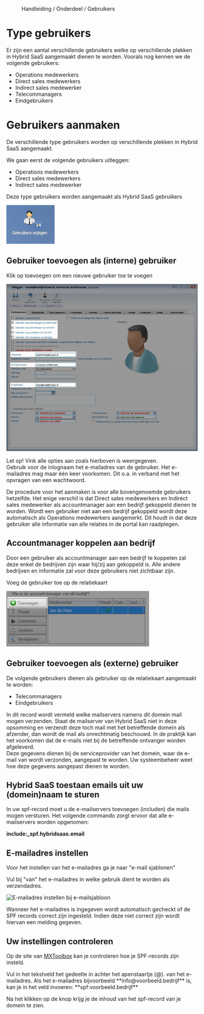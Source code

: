 <properties>
	<page>
		<title>Gebruikers toevoegen externe portal</title>
	</page>
	<menu>
		<position>Handleiding / Onderdeel / Gebruikers </position> 
		<title>Gebruikers toevoegen externe portal</title>
	</menu>
</properties>

# Type gebruikers #

Er zijn een aantal verschillende gebruikers welke op verschillende plekken in Hybrid SaaS aangemaakt dienen te worden. Voorals nog kennen we de volgende gebruikers:
- Operations medewerkers
- Direct sales medewerkers
- Indirect sales medewerker
- Telecommanagers
- Eindgebruikers

# Gebruikers aanmaken #

De verschillende type gebruikers worden op verschillende plekken in Hybrid SaaS aangemaakt.

We gaan eerst de volgende gebruikers uitleggen:
- Operations medewerkers
- Direct sales medewerkers
- Indirect sales medewerker

Deze type gebruikers worden aangemaakt als Hybrid SaaS gebruikers

![Gebruikers wijzigen](images/gebruikers-wijzigen.jpg)

## Gebruiker toevoegen als (interne) gebruiker ##

Klik op toevoegen om een nieuwe gebruiker toe te voegen

![Gebruikers toevoegen](images/gebruikers-instellingen.jpg)

<div class="info">
Let op! Vink alle opties aan zoals hierboven is weergegeven.  
</div>

<div class="info">
Gebruik voor de inlognaam het e-mailadres van de gebruiker. Het e-mailadres mag maar één keer voorkomen. Dit o.a. in verband met het opvragen van een wachtwoord. 
</div>

De procedure voor het aanmaken is voor alle bovengenoemde gebruikers hetzelfde. Het enige verschil is dat Direct sales medewerkers en Indirect sales medewerker als accountmanager aan een bedrijf gekoppeld dienen te worden. Wordt een gebruiker niet aan een bedrijf gekoppeld wordt deze automatisch als Operations medewerkers aangemerkt. Dit houdt in dat deze gebruiker alle informatie van alle relaties in de portal kan raadplegen.

## Accountmanager koppelen aan bedrijf ##

Door een gebruiker als accountmanager aan een bedrijf te koppelen zal deze enkel de bedrijven zijn waar hij/zij aan gekoppeld is. Alle andere bedrijven en informatie zal voor deze gebruikers niet zichtbaar zijn.

Voeg de gebruiker toe op de relatiekaart

![Accountmanager toevoegen](images/accountmanager-toevoegen.jpg)

## Gebruiker toevoegen als (externe) gebruiker ##

De volgende gebruikers dienen als gebruiker op de relatiekaart aangemaakt te worden:
- Telecommanagers
- Eindgebruikers


<div class="info">
In dit record wordt vermeld welke mailservers namens dit domein mail mogen verzenden. Staat de mailserver van Hybrid SaaS niet in deze opsomming en verzendt deze toch mail met het betreffende domein als afzender, dan wordt de mail als onrechtmatig beschouwd. In de praktijk kan het voorkomen dat de e-mails niet bij de betreffende ontvanger worden afgeleverd. 
</div>

<div class="tip">
Deze gegevens dienen bij de serviceprovider van het domein, waar de e-mail van wordt verzonden, aangepast te worden. Uw systeembeheer weet hoe deze gegevens aangepast dienen te worden.
</div>

## Hybrid SaaS toestaan emails uit uw (domein)naam te sturen ##

In uw spf-record moet u de e-mailservers toevoegen (includen) die mails mogen versturen. Het volgende commando zorgt ervoor dat alle e-mailservers worden opgenomen:

**include:_spf.hybridsaas.email**


## E-mailadres instellen ##

Voor het instellen van het e-mailadres ga je naar "e-mail sjablonen" 

Vul bij "van" het e-mailadres in welke gebruik dient te worden als verzendadres.

![E-mailadres instellen bij e-mailsjabloon](images/verzendadres-invoeren-in-e-mail-sjabloon.jpg)


<div class="info">
Wanneer het e-mailadres is ingegeven wordt automatisch gecheckt of de SPF records correct zijn ingesteld. Indien deze niet correct zijn wordt hiervan een melding gegeven.
</div>


## Uw instellingen controleren ##

Op de site van [MXToolbox](http://mxtoolbox.com/SuperTool.aspx?action=spf%3ahybridsaas.email) kan je controleren hoe je SPF-records zijn insteld. 

<div class="info">
Vul in het tekstveld het gedeelte in achter het apenstaartje (@). van het e-mailadres. Als het e-mailadres bijvoorbeeld **info@voorbeeld.bedrijf** is, kan je in het veld invoeren: **spf:voorbeeld.bedrijf** 

Na het klikken op de knop krijg je de inhoud van het spf-record van je domein te zien.
</div>



